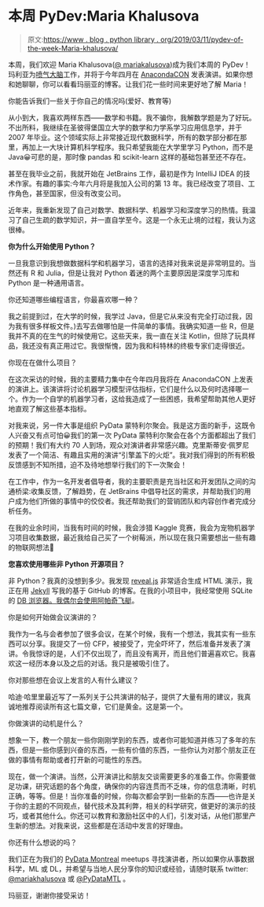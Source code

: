 # 本周 PyDev:Maria Khalusova

> 原文:[https://www . blog . python library . org/2019/03/11/pydev-of-the-week-Maria-khalusova/](https://www.blog.pythonlibrary.org/2019/03/11/pydev-of-the-week-maria-khalusova/)

本周，我们欢迎 Maria Khalusova([@ mariakalusova](https://twitter.com/mariakhalusova))成为我们本周的 PyDev！玛利亚为[喷气大脑](https://www.jetbrains.com/)工作，并将于今年四月在 [AnacondaCON](https://anacondacon.io/) 发表演讲。如果你想和她聊聊，你可以看看玛丽亚的博客。让我们花一些时间来更好地了解 Maria！

你能告诉我们一些关于你自己的情况吗(爱好、教育等)

从小到大，我喜欢两样东西——数学和书籍。我不骗你，我解数学题是为了好玩。不出所料，我继续在圣彼得堡国立大学的数学和力学系学习应用信息学，并于 2007 年毕业。这个领域实际上非常接近现代数据科学，所有的数学部分都在那里，再加上一大块计算机科学程序。我只希望我能在大学里学习 Python，而不是 Java😀可悲的是，那时像 pandas 和 scikit-learn 这样的基础包甚至还不存在。

甚至在我毕业之前，我就开始在 JetBrains 工作，最初是作为 IntelliJ IDEA 的技术作家。有趣的事实:今年六月将是我加入公司的第 13 年。我已经改变了项目、工作角色，甚至国家，但没有改变公司。

近年来，我重新发现了自己对数学、数据科学、机器学习和深度学习的热情。我温习了自己生疏的数学知识，并一直自学至今。这是一个永无止境的过程，我认为这很棒。

**你为什么开始使用 Python？**

一旦我意识到我想做数据科学和机器学习，语言的选择对我来说是非常明显的。当然还有 R 和 Julia，但是让我对 Python 着迷的两个主要原因是深度学习库和 Python 是一种通用语言。

你还知道哪些编程语言，你最喜欢哪一种？

我之前提到过，在大学的时候，我学过 Java，但是它从来没有完全打动过我，因为我有很多样板文件。)去写去做哪怕是一件简单的事情。我确实知道一些 R，但是我并不真的在生气的时候使用它。这些天来，我一直在关注 Kotlin，但除了玩具样品，我还没有真正用过它。我很惭愧，因为我和科特林的终极专家们走得很近。

你现在在做什么项目？

在这次采访的时候，我的主要精力集中在今年四月我将在 AnacondaCON 上发表的演讲上。该演讲将讨论机器学习模型评估指标，它们是什么以及何时选择哪一个。作为一个自学的机器学习者，这给我造成了一些困惑，我希望帮助其他人更好地直观了解这些基本指标。

对我来说，另一件大事是组织 PyData 蒙特利尔聚会。我是这方面的新手，这既令人兴奋又有点可怕😀我们的第一次 PyData 蒙特利尔聚会在各个方面都超出了我们的预期！我们有大约 70 人到场，观众对演讲者非常感兴趣。克里斯蒂安·佩罗尼发表了一个简洁、有趣且实用的演讲“引擎盖下的火炬”。我对我们得到的所有积极反馈感到不知所措，迫不及待地想举行我们的下一次聚会！

在工作中，作为一名开发者倡导者，我的主要职责是充当社区和开发团队之间的沟通桥梁:收集反馈，了解趋势，在 JetBrains 中倡导社区的需求，并帮助我们的用户成为他们所做的事情中的佼佼者。我还帮助我们的营销团队和内容创作者完成分析任务。

在我的业余时间，当我有时间的时候，我会涉猎 Kaggle 竞赛，我会为宠物机器学习项目收集数据，最近我给自己买了一个树莓派，所以现在我只需要想出一些有趣的物联网想法🙂

**您喜欢使用哪些非 Python 开源项目？**

非 Python？我真的没想到多少。我发现 [reveal.js](https://github.com/hakimel/reveal.js) 非常适合生成 HTML 演示，我正在用 [Jekyll](https://github.com/jekyll/jekyll) 写我的基于 GitHub 的博客。在我的小项目中，我经常使用 SQLite 的 [DB 浏览器。我偶尔会使用](https://github.com/sqlitebrowser/sqlitebrowser)[阿帕奇飞艇](https://github.com/apache/zeppelin)。

你是如何开始做会议演讲的？

我作为一名与会者参加了很多会议，在某个时候，我有一个想法，我其实有一些东西可以分享。我提交了一份 CFP，被接受了，完全吓坏了，然后准备并发表了演讲。令我惊讶的是，人们不仅出现了，而且没有离开，而且他们普遍喜欢它。我喜欢这一经历本身以及之后的对话。我只是被吸引住了。

你对那些想在会议上发言的人有什么建议？

哈迪·哈里里最近写了一系列关于公共演讲的帖子，提供了大量有用的建议，我真诚地推荐阅读所有这七篇文章，它们是黄金。这是第一个。

你做演讲的动机是什么？

想象一下，教一个朋友一些你刚刚学到的东西，或者你可能知道并练习了多年的东西，但是一些你感到兴奋的东西，一些有价值的东西，一些你认为对那个朋友正在做的事情有帮助或者打开新的可能性的东西。

现在，做一个演讲。当然，公开演讲比和朋友交谈需要更多的准备工作。你需要做足功课，研究话题的各个角度，确保你的内容连贯而不乏味，你的信息清晰，时机正确，等等。但是！当你准备的时候，你每次都会学到一些新的东西——也许是关于你的主题的不同观点，替代技术及其利弊，相关的科学研究，做更好的演示的技巧，或者其他什么。你还可以教育和激励社区中的人们，引发对话，从他们那里产生新的想法。对我来说，这些都是在活动中发言的好理由。

你还有什么想说的吗？

我们正在为我们的 [PyData Montreal](https://twitter.com/PyDataMTL) meetups 寻找演讲者，所以如果你从事数据科学，ML 或 DL，并希望与当地人民分享你的知识或经验，请随时联系 twitter: [@mariakhalusova](https://twitter.com/mariakhalusova) 或 [@PyDataMTL](https://twitter.com/@PyDataMTL) 。

玛丽亚，谢谢你接受采访！
